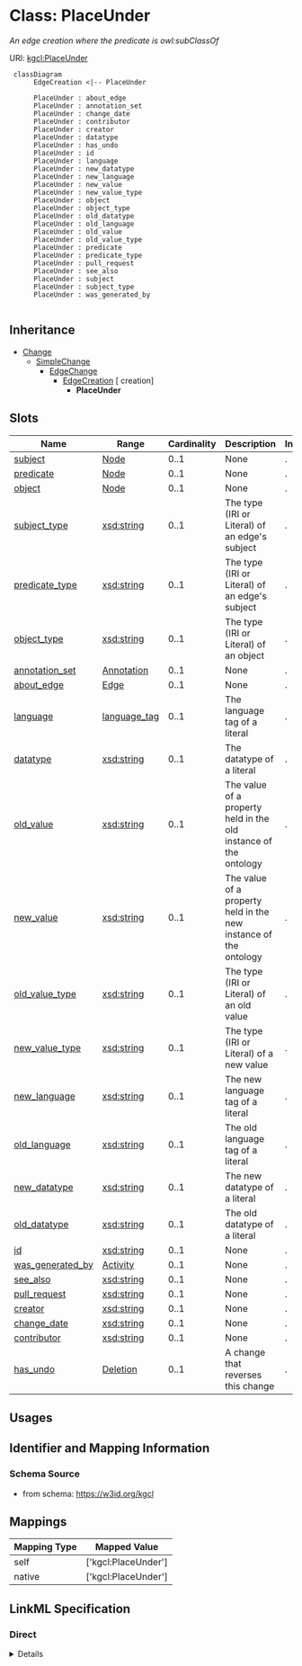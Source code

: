 # Class: PlaceUnder
_An edge creation where the predicate is owl:subClassOf_





URI: [kgcl:PlaceUnder](http://w3id.org/kgcl/PlaceUnder)




```mermaid
 classDiagram
      EdgeCreation <|-- PlaceUnder
      
      PlaceUnder : about_edge
      PlaceUnder : annotation_set
      PlaceUnder : change_date
      PlaceUnder : contributor
      PlaceUnder : creator
      PlaceUnder : datatype
      PlaceUnder : has_undo
      PlaceUnder : id
      PlaceUnder : language
      PlaceUnder : new_datatype
      PlaceUnder : new_language
      PlaceUnder : new_value
      PlaceUnder : new_value_type
      PlaceUnder : object
      PlaceUnder : object_type
      PlaceUnder : old_datatype
      PlaceUnder : old_language
      PlaceUnder : old_value
      PlaceUnder : old_value_type
      PlaceUnder : predicate
      PlaceUnder : predicate_type
      PlaceUnder : pull_request
      PlaceUnder : see_also
      PlaceUnder : subject
      PlaceUnder : subject_type
      PlaceUnder : was_generated_by
      

```





## Inheritance
* [Change](Change.md)
    * [SimpleChange](SimpleChange.md)
        * [EdgeChange](EdgeChange.md)
            * [EdgeCreation](EdgeCreation.md) [ creation]
                * **PlaceUnder**



## Slots

| Name | Range | Cardinality | Description  | Info |
| ---  | --- | --- | --- | --- |
| [subject](subject.md) | [Node](Node.md) | 0..1 | None  | . |
| [predicate](predicate.md) | [Node](Node.md) | 0..1 | None  | . |
| [object](object.md) | [Node](Node.md) | 0..1 | None  | . |
| [subject_type](subject_type.md) | [xsd:string](xsd:string) | 0..1 | The type (IRI or Literal) of an edge's subject  | . |
| [predicate_type](predicate_type.md) | [xsd:string](xsd:string) | 0..1 | The type (IRI or Literal) of an edge's subject  | . |
| [object_type](object_type.md) | [xsd:string](xsd:string) | 0..1 | The type (IRI or Literal) of an object  | . |
| [annotation_set](annotation_set.md) | [Annotation](Annotation.md) | 0..1 | None  | . |
| [about_edge](about_edge.md) | [Edge](Edge.md) | 0..1 | None  | . |
| [language](language.md) | [language_tag](language_tag.md) | 0..1 | The language tag of a literal  | . |
| [datatype](datatype.md) | [xsd:string](xsd:string) | 0..1 | The datatype of a literal  | . |
| [old_value](old_value.md) | [xsd:string](xsd:string) | 0..1 | The value of a property held in the old instance of the ontology  | . |
| [new_value](new_value.md) | [xsd:string](xsd:string) | 0..1 | The value of a property held in the new instance of the ontology  | . |
| [old_value_type](old_value_type.md) | [xsd:string](xsd:string) | 0..1 | The type (IRI or Literal) of an old value  | . |
| [new_value_type](new_value_type.md) | [xsd:string](xsd:string) | 0..1 | The type (IRI or Literal) of a new value  | . |
| [new_language](new_language.md) | [xsd:string](xsd:string) | 0..1 | The new language tag of a literal  | . |
| [old_language](old_language.md) | [xsd:string](xsd:string) | 0..1 | The old language tag of a literal  | . |
| [new_datatype](new_datatype.md) | [xsd:string](xsd:string) | 0..1 | The new datatype of a literal  | . |
| [old_datatype](old_datatype.md) | [xsd:string](xsd:string) | 0..1 | The old datatype of a literal  | . |
| [id](id.md) | [xsd:string](xsd:string) | 0..1 | None  | . |
| [was_generated_by](was_generated_by.md) | [Activity](Activity.md) | 0..1 | None  | . |
| [see_also](see_also.md) | [xsd:string](xsd:string) | 0..1 | None  | . |
| [pull_request](pull_request.md) | [xsd:string](xsd:string) | 0..1 | None  | . |
| [creator](creator.md) | [xsd:string](xsd:string) | 0..1 | None  | . |
| [change_date](change_date.md) | [xsd:string](xsd:string) | 0..1 | None  | . |
| [contributor](contributor.md) | [xsd:string](xsd:string) | 0..1 | None  | . |
| [has_undo](has_undo.md) | [Deletion](Deletion.md) | 0..1 | A change that reverses this change  | . |


## Usages



## Identifier and Mapping Information







### Schema Source


* from schema: https://w3id.org/kgcl







## Mappings

| Mapping Type | Mapped Value |
| ---  | ---  |
| self | ['kgcl:PlaceUnder'] |
| native | ['kgcl:PlaceUnder'] |


## LinkML Specification

<!-- TODO: investigate https://stackoverflow.com/questions/37606292/how-to-create-tabbed-code-blocks-in-mkdocs-or-sphinx -->

### Direct

<details>
```yaml
name: place under
description: An edge creation where the predicate is owl:subClassOf
from_schema: https://w3id.org/kgcl
is_a: edge creation

```
</details>

### Induced

<details>
```yaml
name: place under
description: An edge creation where the predicate is owl:subClassOf
from_schema: https://w3id.org/kgcl
is_a: edge creation
attributes:
  subject:
    name: subject
    from_schema: https://w3id.org/kgcl/ontology
    alias: subject
    owner: place under
    range: node
  predicate:
    name: predicate
    from_schema: https://w3id.org/kgcl/ontology
    alias: predicate
    owner: place under
    range: node
  object:
    name: object
    from_schema: https://w3id.org/kgcl/ontology
    alias: object
    owner: place under
    range: node
  subject type:
    name: subject type
    description: The type (IRI or Literal) of an edge's subject
    from_schema: https://w3id.org/kgcl
    alias: subject_type
    owner: place under
    range: string
  predicate type:
    name: predicate type
    description: The type (IRI or Literal) of an edge's subject
    from_schema: https://w3id.org/kgcl
    alias: predicate_type
    owner: place under
    range: string
  object type:
    name: object type
    description: The type (IRI or Literal) of an object
    from_schema: https://w3id.org/kgcl
    alias: object_type
    owner: place under
    range: string
  annotation set:
    name: annotation set
    from_schema: https://w3id.org/kgcl/ontology
    alias: annotation_set
    owner: place under
    range: annotation
  about edge:
    name: about edge
    from_schema: https://w3id.org/kgcl
    is_a: about
    multivalued: false
    alias: about_edge
    owner: place under
    range: edge
  language:
    name: language
    description: The language tag of a literal
    from_schema: https://w3id.org/kgcl
    alias: language
    owner: place under
    range: language tag
  datatype:
    name: datatype
    description: The datatype of a literal
    from_schema: https://w3id.org/kgcl
    alias: datatype
    owner: place under
    range: string
  old value:
    name: old value
    description: The value of a property held in the old instance of the ontology
    from_schema: https://w3id.org/kgcl
    alias: old_value
    owner: place under
    range: string
  new value:
    name: new value
    description: The value of a property held in the new instance of the ontology
    from_schema: https://w3id.org/kgcl
    alias: new_value
    owner: place under
    range: string
  old value type:
    name: old value type
    description: The type (IRI or Literal) of an old value
    from_schema: https://w3id.org/kgcl
    alias: old_value_type
    owner: place under
    range: string
  new value type:
    name: new value type
    description: The type (IRI or Literal) of a new value
    from_schema: https://w3id.org/kgcl
    alias: new_value_type
    owner: place under
    range: string
  new language:
    name: new language
    description: The new language tag of a literal
    from_schema: https://w3id.org/kgcl
    alias: new_language
    owner: place under
    range: string
  old language:
    name: old language
    description: The old language tag of a literal
    from_schema: https://w3id.org/kgcl
    alias: old_language
    owner: place under
    range: string
  new datatype:
    name: new datatype
    description: The new datatype of a literal
    from_schema: https://w3id.org/kgcl
    alias: new_datatype
    owner: place under
    range: string
  old datatype:
    name: old datatype
    description: The old datatype of a literal
    from_schema: https://w3id.org/kgcl
    alias: old_datatype
    owner: place under
    range: string
  id:
    name: id
    from_schema: https://w3id.org/kgcl/basics
    identifier: true
    alias: id
    owner: place under
    range: string
  was generated by:
    name: was generated by
    from_schema: https://w3id.org/kgcl/prov
    slot_uri: prov:wasGeneratedBy
    alias: was_generated_by
    owner: place under
    range: activity
  see also:
    name: see also
    from_schema: https://w3id.org/kgcl
    slot_uri: rdfs:seeAlso
    alias: see_also
    owner: place under
    range: string
  pull request:
    name: pull request
    from_schema: https://w3id.org/kgcl
    alias: pull_request
    owner: place under
    range: string
  creator:
    name: creator
    from_schema: https://w3id.org/kgcl
    slot_uri: dcterms:creator
    alias: creator
    owner: place under
    range: string
  change date:
    name: change date
    from_schema: https://w3id.org/kgcl
    slot_uri: dcterms:date
    alias: change_date
    owner: place under
    range: string
  contributor:
    name: contributor
    from_schema: https://w3id.org/kgcl
    slot_uri: dcterms:creator
    alias: contributor
    owner: place under
    range: string
  has undo:
    name: has undo
    description: A change that reverses this change
    from_schema: https://w3id.org/kgcl
    domain: change
    multivalued: false
    alias: has_undo
    owner: place under
    range: deletion

```
</details>
